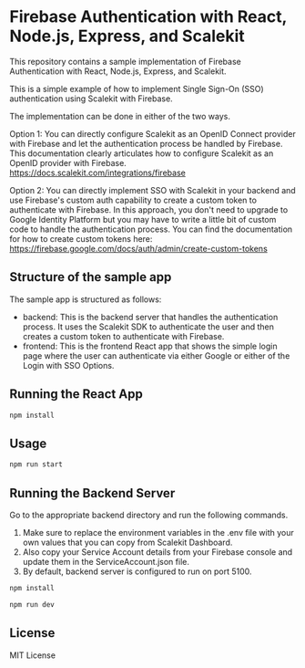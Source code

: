 # Firebase Authentication with React, Node.js, Express, and Scalekit

This repository contains a sample implementation of Firebase Authentication with React, Node.js, Express, and Scalekit.

This is a simple example of how to implement Single Sign-On (SSO) authentication using Scalekit with Firebase.

The implementation can be done in either of the two ways.

Option 1: You can directly configure Scalekit as an OpenID Connect provider with Firebase and let the authentication process be handled by Firebase. This documentation clearly articulates how to configure Scalekit as an OpenID provider with Firebase. <https://docs.scalekit.com/integrations/firebase>

Option 2: You can directly implement SSO with Scalekit in your backend and use Firebase's custom auth capability to create a custom token to authenticate with Firebase. In this approach, you don't need to upgrade to Google Identity Platform but you may have to write a little bit of custom code to handle the authentication process. You can find the documentation for how to create custom tokens here: <https://firebase.google.com/docs/auth/admin/create-custom-tokens>

## Structure of the sample app

The sample app is structured as follows:

- backend: This is the backend server that handles the authentication process. It uses the Scalekit SDK to authenticate the user and then creates a custom token to authenticate with Firebase.
- frontend: This is the frontend React app that shows the simple login page where the user can authenticate via either Google or either of the Login with SSO Options.

## Running the React App

```bash
npm install
```

## Usage

```bash
npm run start
```

## Running the Backend Server

Go to the appropriate backend directory and run the following commands.

1. Make sure to replace the environment variables in the .env file with your own values that you can copy from Scalekit Dashboard.
2. Also copy your Service Account details from your Firebase console and update them in the ServiceAccount.json file.
3. By default, backend server is configured to run on port 5100.

```bash
npm install
```

```bash
npm run dev
```

## License

MIT License
